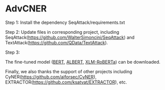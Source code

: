 # AdvCNER

Step 1: Install the dependency SeqAttack/requirements.txt

Step 2: Update files in corresponding project, including SeqAttack(https://github.com/WalterSimoncini/SeqAttack) and TextAttack(https://github.com/QData/TextAttack).

Step 3: 

The fine-tuned model ([BERT](https://drive.google.com/drive/folders/1044-PVu4hyG-Vz0MCvACJd2JRz5SvAgS?usp=sharing), [ALBERT](https://drive.google.com/drive/folders/12h3e0oXr95-3GK0Og0u4VLYjZqz0wYzf?usp=sharing), [XLM-RoBERTa](https://drive.google.com/drive/folders/1vIFHu5_xlfsEMcbP8b-EfWHg3UxVkqTr?usp=sharing)) can be downloaded.

Finally, we also thanks the support of other projects including CyNER(https://github.com/aiforsec/CyNER), EXTRACTOR(https://github.com/ksatvat/EXTRACTOR), etc.
